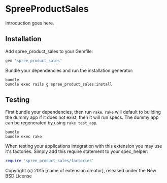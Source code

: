 SpreeProductSales
=================

Introduction goes here.

Installation
------------

Add spree_product_sales to your Gemfile:

```ruby
gem 'spree_product_sales'
```

Bundle your dependencies and run the installation generator:

```shell
bundle
bundle exec rails g spree_product_sales:install
```

Testing
-------

First bundle your dependencies, then run `rake`. `rake` will default to building the dummy app if it does not exist, then it will run specs. The dummy app can be regenerated by using `rake test_app`.

```shell
bundle
bundle exec rake
```

When testing your applications integration with this extension you may use it's factories.
Simply add this require statement to your spec_helper:

```ruby
require 'spree_product_sales/factories'
```

Copyright (c) 2015 [name of extension creator], released under the New BSD License
